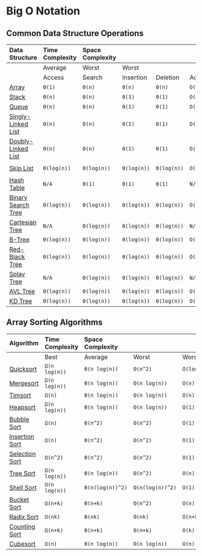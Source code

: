 # Big O Notation

## Common Data Structure Operations <a id="data-structures"></a>

| Data Structure | Time Complexity | Space Complexity |  |  |  |  |  |  |  |
| :--- | :--- | :--- | :--- | :--- | :--- | :--- | :--- | :--- | :--- |
|  | Average | Worst | Worst |  |  |  |  |  |  |
|  | Access | Search | Insertion | Deletion | Access | Search | Insertion | Deletion |  |
| [Array](http://en.wikipedia.org/wiki/Array_data_structure) | `Θ(1)` | `Θ(n)` | `Θ(n)` | `Θ(n)` | `O(1)` | `O(n)` | `O(n)` | `O(n)` | `O(n)` |
| [Stack](http://en.wikipedia.org/wiki/Stack_%28abstract_data_type%29) | `Θ(n)` | `Θ(n)` | `Θ(1)` | `Θ(1)` | `O(n)` | `O(n)` | `O(1)` | `O(1)` | `O(n)` |
| [Queue](http://en.wikipedia.org/wiki/Queue_%28abstract_data_type%29) | `Θ(n)` | `Θ(n)` | `Θ(1)` | `Θ(1)` | `O(n)` | `O(n)` | `O(1)` | `O(1)` | `O(n)` |
| [Singly-Linked List](http://en.wikipedia.org/wiki/Singly_linked_list#Singly_linked_lists) | `Θ(n)` | `Θ(n)` | `Θ(1)` | `Θ(1)` | `O(n)` | `O(n)` | `O(1)` | `O(1)` | `O(n)` |
| [Doubly-Linked List](http://en.wikipedia.org/wiki/Doubly_linked_list) | `Θ(n)` | `Θ(n)` | `Θ(1)` | `Θ(1)` | `O(n)` | `O(n)` | `O(1)` | `O(1)` | `O(n)` |
| [Skip List](http://en.wikipedia.org/wiki/Skip_list) | `Θ(log(n))` | `Θ(log(n))` | `Θ(log(n))` | `Θ(log(n))` | `O(n)` | `O(n)` | `O(n)` | `O(n)` | `O(n log(n))` |
| [Hash Table](http://en.wikipedia.org/wiki/Hash_table) | `N/A` | `Θ(1)` | `Θ(1)` | `Θ(1)` | `N/A` | `O(n)` | `O(n)` | `O(n)` | `O(n)` |
| [Binary Search Tree](http://en.wikipedia.org/wiki/Binary_search_tree) | `Θ(log(n))` | `Θ(log(n))` | `Θ(log(n))` | `Θ(log(n))` | `O(n)` | `O(n)` | `O(n)` | `O(n)` | `O(n)` |
| [Cartesian Tree](https://en.wikipedia.org/wiki/Cartesian_tree) | `N/A` | `Θ(log(n))` | `Θ(log(n))` | `Θ(log(n))` | `N/A` | `O(n)` | `O(n)` | `O(n)` | `O(n)` |
| [B-Tree](http://en.wikipedia.org/wiki/B_tree) | `Θ(log(n))` | `Θ(log(n))` | `Θ(log(n))` | `Θ(log(n))` | `O(log(n))` | `O(log(n))` | `O(log(n))` | `O(log(n))` | `O(n)` |
| [Red-Black Tree](http://en.wikipedia.org/wiki/Red-black_tree) | `Θ(log(n))` | `Θ(log(n))` | `Θ(log(n))` | `Θ(log(n))` | `O(log(n))` | `O(log(n))` | `O(log(n))` | `O(log(n))` | `O(n)` |
| [Splay Tree](https://en.wikipedia.org/wiki/Splay_tree) | `N/A` | `Θ(log(n))` | `Θ(log(n))` | `Θ(log(n))` | `N/A` | `O(log(n))` | `O(log(n))` | `O(log(n))` | `O(n)` |
| [AVL Tree](http://en.wikipedia.org/wiki/AVL_tree) | `Θ(log(n))` | `Θ(log(n))` | `Θ(log(n))` | `Θ(log(n))` | `O(log(n))` | `O(log(n))` | `O(log(n))` | `O(log(n))` | `O(n)` |
| [KD Tree](http://en.wikipedia.org/wiki/K-d_tree) | `Θ(log(n))` | `Θ(log(n))` | `Θ(log(n))` | `Θ(log(n))` | `O(n)` | `O(n)` | `O(n)` | `O(n)` | `O(n)` |

## Array Sorting Algorithms <a id="sorting"></a>

| Algorithm | Time Complexity | Space Complexity |  |  |
| :--- | :--- | :--- | :--- | :--- |
|  | Best | Average | Worst | Worst |
| [Quicksort](http://en.wikipedia.org/wiki/Quicksort) | `Ω(n log(n))` | `Θ(n log(n))` | `O(n^2)` | `O(log(n))` |
| [Mergesort](http://en.wikipedia.org/wiki/Merge_sort) | `Ω(n log(n))` | `Θ(n log(n))` | `O(n log(n))` | `O(n)` |
| [Timsort](http://en.wikipedia.org/wiki/Timsort) | `Ω(n)` | `Θ(n log(n))` | `O(n log(n))` | `O(n)` |
| [Heapsort](http://en.wikipedia.org/wiki/Heapsort) | `Ω(n log(n))` | `Θ(n log(n))` | `O(n log(n))` | `O(1)` |
| [Bubble Sort](http://en.wikipedia.org/wiki/Bubble_sort) | `Ω(n)` | `Θ(n^2)` | `O(n^2)` | `O(1)` |
| [Insertion Sort](http://en.wikipedia.org/wiki/Insertion_sort) | `Ω(n)` | `Θ(n^2)` | `O(n^2)` | `O(1)` |
| [Selection Sort](http://en.wikipedia.org/wiki/Selection_sort) | `Ω(n^2)` | `Θ(n^2)` | `O(n^2)` | `O(1)` |
| [Tree Sort](https://en.wikipedia.org/wiki/Tree_sort) | `Ω(n log(n))` | `Θ(n log(n))` | `O(n^2)` | `O(n)` |
| [Shell Sort](http://en.wikipedia.org/wiki/Shellsort) | `Ω(n log(n))` | `Θ(n(log(n))^2)` | `O(n(log(n))^2)` | `O(1)` |
| [Bucket Sort](http://en.wikipedia.org/wiki/Bucket_sort) | `Ω(n+k)` | `Θ(n+k)` | `O(n^2)` | `O(n)` |
| [Radix Sort](http://en.wikipedia.org/wiki/Radix_sort) | `Ω(nk)` | `Θ(nk)` | `O(nk)` | `O(n+k)` |
| [Counting Sort](https://en.wikipedia.org/wiki/Counting_sort) | `Ω(n+k)` | `Θ(n+k)` | `O(n+k)` | `O(k)` |
| [Cubesort](https://en.wikipedia.org/wiki/Cubesort) | `Ω(n)` | `Θ(n log(n))` | `O(n log(n))` | `O(n)` |

